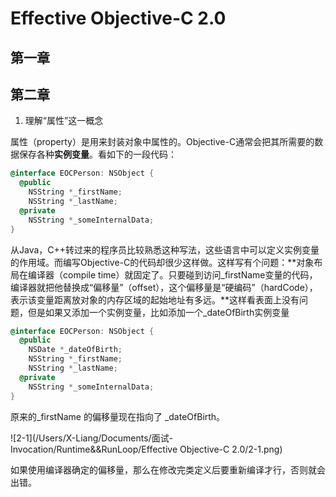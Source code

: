 # Effective Objective-C 2.0 

## 第一章



## 第二章

1. 理解“属性”这一概念

属性（property）是用来封装对象中属性的。Objective-C通常会把其所需要的数据保存各种**实例变量**。看如下的一段代码：

```objective-c
@interface EOCPerson: NSObject {
  @public
    NSString *_firstName;
  	NSString *_lastName;
  @private
    NSString *_someInternalData;
}
```

从Java，C++转过来的程序员比较熟悉这种写法，这些语言中可以定义实例变量的作用域。而编写Objective-C的代码却很少这样做。这样写有个问题：**对象布局在编译器（compile time）就固定了。只要碰到访问_firstName变量的代码，编译器就把他替换成“偏移量”（offset），这个偏移量是“硬编码”（hardCode），表示该变量距离放对象的内存区域的起始地址有多远。**这样看表面上没有问题，但是如果又添加一个实例变量，比如添加一个_dateOfBirth实例变量

```objective-c
@interface EOCPerson: NSObject {
  @public
    NSDate *_dateOfBirth;
    NSString *_firstName;
  	NSString *_lastName;
  @private
    NSString *_someInternalData;
}
```

原来的_firstName 的偏移量现在指向了 _dateOfBirth。

![2-1](/Users/X-Liang/Documents/面试-Invocation/Runtime&&RunLoop/Effective Objective-C 2.0/2-1.png)

如果使用编译器确定的偏移量，那么在修改完类定义后要重新编译才行，否则就会出错。